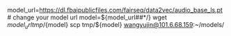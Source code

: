 model_url=https://dl.fbaipublicfiles.com/fairseq/data2vec/audio_base_ls.pt # change your model url
model=${model_url##*/}
wget $model_url tmp/${model}
scp tmp/${model} wangyujin@101.6.68.159:~/models/